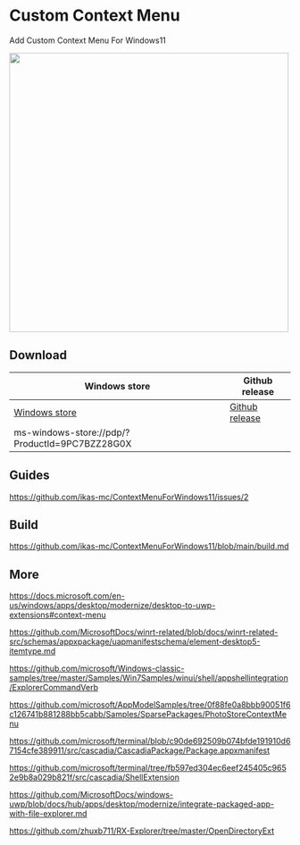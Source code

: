# Custom Context Menu

 Add Custom Context Menu For Windows11
 

<img src="https://raw.githubusercontent.com/ikas-mc/ContextMenuForWindows11/main/screenshots/menu.png" width=500 >


##  Download

Windows store|Github release
------------ | -------------
<a href="https://www.microsoft.com/en-us/p/custom-context-menu/9pc7bzz28g0x">Windows store </a>|<a href="https://github.com/ikas-mc/ContextMenuForWindows11/releases">Github release </a>
ms-windows-store://pdp/?ProductId=9PC7BZZ28G0X|


##  Guides
https://github.com/ikas-mc/ContextMenuForWindows11/issues/2

##  Build   
https://github.com/ikas-mc/ContextMenuForWindows11/blob/main/build.md


## More 

https://docs.microsoft.com/en-us/windows/apps/desktop/modernize/desktop-to-uwp-extensions#context-menu

https://github.com/MicrosoftDocs/winrt-related/blob/docs/winrt-related-src/schemas/appxpackage/uapmanifestschema/element-desktop5-itemtype.md

https://github.com/microsoft/Windows-classic-samples/tree/master/Samples/Win7Samples/winui/shell/appshellintegration/ExplorerCommandVerb

https://github.com/microsoft/AppModelSamples/tree/0f88fe0a8bbb90051f6c126741b881288bb5cabb/Samples/SparsePackages/PhotoStoreContextMenu

https://github.com/microsoft/terminal/blob/c90de692509b074bfde191910d67154cfe389911/src/cascadia/CascadiaPackage/Package.appxmanifest

https://github.com/microsoft/terminal/tree/fb597ed304ec6eef245405c9652e9b8a029b821f/src/cascadia/ShellExtension

https://github.com/MicrosoftDocs/windows-uwp/blob/docs/hub/apps/desktop/modernize/integrate-packaged-app-with-file-explorer.md

https://github.com/zhuxb711/RX-Explorer/tree/master/OpenDirectoryExt
